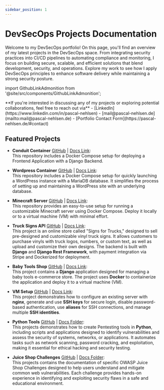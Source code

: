 ```yaml
---
sidebar_position: 1
---
```


# DevSecOps Projects Documentation

Welcome to my DevSecOps portfolio! On this page, you'll find an overview of my latest projects in the DevSecOps space. From integrating security practices into CI/CD pipelines to automating compliance and monitoring, I focus on building secure, scalable, and efficient solutions that blend development, security, and operations. Explore my work to see how I apply DevSecOps principles to enhance software delivery while maintaining a strong security posture.

import GithubLinkAdmonition from '@site/src/components/GithubLinkAdmonition';

<GithubLinkAdmonition link="https://github.com/PascalNehlsen" text="Github Profile" type="info">
  **If you're interested in discussing any of my projects or exploring potential collaborations, feel free to reach out via**
  - [LinkedIn](https://www.linkedin.com/in/pascal-nehlsen)
  - [mail@pascal-nehlsen.de](mailto:mail@pascal-nehlsen.de)
  - [Portfolio Contact Form](https://pascal-nehlsen.de/#contact)
</GithubLinkAdmonition>

## Featured Projects

- **Conduit Container** [GitHub](https://github.com/PascalNehlsen/conduit) | [Docs Link](/docs/projects/conduit.md):  
  This repository includes a Docker Compose setup for deploying a Frontend Application with a Django Backend.

- **Wordpress Container** [GitHub](https://github.com/PascalNehlsen/wordpress-container) | [Docs Link](/docs/projects/wordpress.md):  
  This repository includes a Docker Compose setup for quickly launching a WordPress instance with a MariaDB database. It simplifies the process of setting up and maintaining a WordPress site with an underlying database.

- **Minecraft Server** [GitHub](https://github.com/PascalNehlsen/minecraft-server) | [Docs Link](/docs/projects/minecraft.md):  
  This repository provides an easy-to-use setup for running a customizable Minecraft server using Docker Compose. Deploy it locally or to a virtual machine (VM) with minimal effort.

- **Truck Signs API** [GitHub](https://github.com/PascalNehlsen/truck_signs_api) | [Docs Link](/docs/projects/truck-signs-api.md):  
  This project is an online store called "Signs for Trucks," designed to sell pre-designed and customizable vinyl truck signs. It allows customers to purchase vinyls with truck logos, numbers, or custom text, as well as upload and customize their own designs. The backend is built with **Django** and **Django Rest Framework**, with payment integration via Stripe and Dockerized for deployment.

- **Baby Tools Shop** [GitHub](https://github.com/PascalNehlsen/baby-tools-shop) | [Docs Link](/docs/projects/baby-tools-shop.md):  
  This project contains a **Django** application designed for managing a baby tools e-commerce store. The project uses **Docker** to containerize the application and deploy it to a virtual machine (VM).

- **VM Setup** [GitHub](https://github.com/PascalNehlsen/v-server-setup) | [Docs Link](/docs/projects/vm-setup.md):  
  This project demonstrates how to configure an existing server with **nginx**, generate and use **SSH keys** for secure login, disable password-based authentication, use **aliases** for SSH connections, and manage multiple **SSH identities**.

- **Python Tools** [GitHub](https://github.com/PascalNehlsen/dso-python-tasks/tree/main/module-5/) | [Docs Folder](/docs/projects/python-tools/intro.md):  
  This projects demonstrates how to create Pentesting tools in **Python**, including scripts and applications designed to identify vulnerabilities and assess the security of systems, networks, or applications. It automates tasks such as network scanning, password cracking, and exploitation, making it essential for ethical hacking and security testing.

- **Juice Shop Challenges** [GitHub](https://github.com/PascalNehlsen/juice-shop-challenges) | [Docs Folder](/docs/projects/juice-shop/intro.md):  
  This projects contains the documentation of specific OWASP Juice Shop Challenges designed to help users understand and mitigate common web vulnerabilities. Each challenge provides hands-on experience in identifying and exploiting security flaws in a safe and educational environment.
